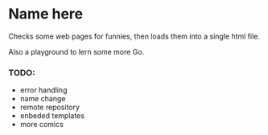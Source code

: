 # Name here

Checks some web pages for funnies, then loads them into a single html file.

Also a playground to lern some more Go.

### TODO:

 - error handling
 - name change
 - remote repository
 - enbeded templates
 - more comics
